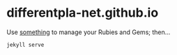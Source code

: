# differentpla-net.github.io

Use [something](http://blog.differentpla.net/blog/2019/01/30/ruby-direnv/) to manage your Rubies and Gems; then...

```
jekyll serve
```

